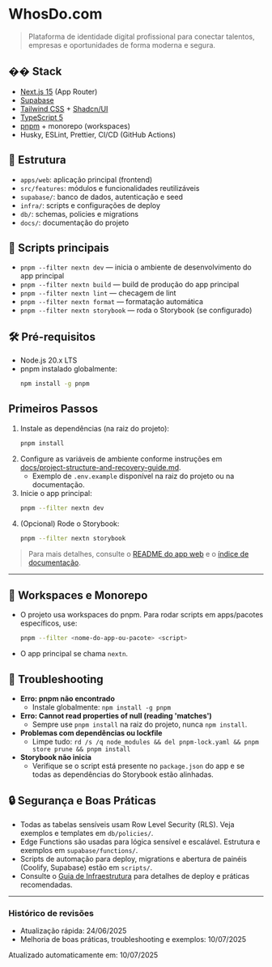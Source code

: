 # WhosDo.com

> Plataforma de identidade digital profissional para conectar talentos, empresas e oportunidades de forma moderna e segura.

## �� Stack
- [Next.js 15](https://nextjs.org/) (App Router)
- [Supabase](https://supabase.com/)
- [Tailwind CSS](https://tailwindcss.com/) + [Shadcn/UI](https://ui.shadcn.com/)
- [TypeScript 5](https://www.typescriptlang.org/)
- [pnpm](https://pnpm.io/) + monorepo (workspaces)
- Husky, ESLint, Prettier, CI/CD (GitHub Actions)

## 📂 Estrutura
- `apps/web`: aplicação principal (frontend)
- `src/features`: módulos e funcionalidades reutilizáveis
- `supabase/`: banco de dados, autenticação e seed
- `infra/`: scripts e configurações de deploy
- `db/`: schemas, policies e migrations
- `docs/`: documentação do projeto

## 🚀 Scripts principais
- `pnpm --filter nextn dev` — inicia o ambiente de desenvolvimento do app principal
- `pnpm --filter nextn build` — build de produção do app principal
- `pnpm --filter nextn lint` — checagem de lint
- `pnpm --filter nextn format` — formatação automática
- `pnpm --filter nextn storybook` — roda o Storybook (se configurado)

## 🛠️ Pré-requisitos
- Node.js 20.x LTS
- pnpm instalado globalmente:
  ```bash
  npm install -g pnpm
  ```

## Primeiros Passos

1. Instale as dependências (na raiz do projeto):
   ```bash
   pnpm install
   ```
2. Configure as variáveis de ambiente conforme instruções em [docs/project-structure-and-recovery-guide.md](./docs/planejamento/project-structure-and-recovery-guide.md).
   - Exemplo de `.env.example` disponível na raiz do projeto ou na documentação.
3. Inicie o app principal:
   ```bash
   pnpm --filter nextn dev
   ```
4. (Opcional) Rode o Storybook:
   ```bash
   pnpm --filter nextn storybook
   ```

> Para mais detalhes, consulte o [README do app web](./apps/web/README.md) e o [índice de documentação](./docs/README.md).

---

## 🧩 Workspaces e Monorepo
- O projeto usa workspaces do pnpm. Para rodar scripts em apps/pacotes específicos, use:
  ```bash
  pnpm --filter <nome-do-app-ou-pacote> <script>
  ```
- O app principal se chama `nextn`.

## 🛟 Troubleshooting
- **Erro: pnpm não encontrado**
  - Instale globalmente: `npm install -g pnpm`
- **Erro: Cannot read properties of null (reading 'matches')**
  - Sempre use `pnpm install` na raiz do projeto, nunca `npm install`.
- **Problemas com dependências ou lockfile**
  - Limpe tudo: `rd /s /q node_modules && del pnpm-lock.yaml && pnpm store prune && pnpm install`
- **Storybook não inicia**
  - Verifique se o script está presente no `package.json` do app e se todas as dependências do Storybook estão alinhadas.

## 🔒 Segurança e Boas Práticas
- Todas as tabelas sensíveis usam Row Level Security (RLS). Veja exemplos e templates em `db/policies/`.
- Edge Functions são usadas para lógica sensível e escalável. Estrutura e exemplos em `supabase/functions/`.
- Scripts de automação para deploy, migrations e abertura de painéis (Coolify, Supabase) estão em `scripts/`.
- Consulte o [Guia de Infraestrutura](./docs/infraestrutura/infrastructure-and-operations-guide.md) para detalhes de deploy e práticas recomendadas.

---

### Histórico de revisões

- Atualização rápida: 24/06/2025
- Melhoria de boas práticas, troubleshooting e exemplos: 10/07/2025

Atualizado automaticamente em: 10/07/2025
